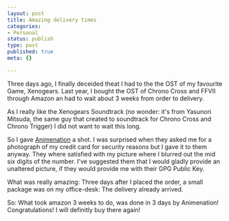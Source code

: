 ```yaml
---
layout: post
title: Amazing delivery times
categories:
- Personal
status: publish
type: post
published: true
meta: {}

---
```

Three days ago, I finally deceided theat I had to the the OST of my favourite Game, Xenogears. Last year, I bought the OST of Chrono Cross and FFVII through Amazon an had to wait about 3 weeks from order to delivery.

As I really like the Xenogears Soundtrack (no wonder: it's from Yasunori Mitsuda, the same guy that created to soundtrack for Chrono Cross and Chrono Trigger) I did not want to wait this long.

So I gave <a href="http://www.animenation.com/">Animenation</a> a shot. I was surprised when they asked me for a photograph of my credit card for security reasons but I gave it to them anyway. They where satisfied with my picture where I blurred out the mid six digits of the number. I've suggested them that I would gladly provide an unaltered picture, if they would provide me with their GPG Public Key.

What was really amazing: Three days after I placed the order, a small package was on my office-desk: The delivery already arrived.

So: What took amazon 3 weeks to do, was done in 3 days by Animenation! Congratulations! I will definitly buy there again!
